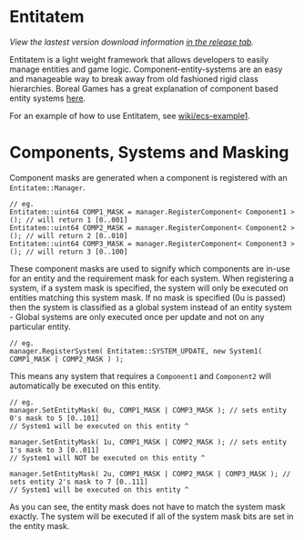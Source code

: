 Entitatem
=========

*View the lastest version download information [in the release tab](https://github.com/AndrewBerry/Entitatem/releases).*

Entitatem is a light weight framework that allows developers to easily manage entities and game logic.
Component-entity-systems are an easy and manageable way to break away from old fashioned rigid class hierarchies. Boreal Games has a great explanation of component based entity systems [here](http://www.gamedev.net/page/resources/_/technical/game-programming/understanding-component-entity-systems-r3013).

For an example of how to use Entitatem, see [wiki/ecs-example1](https://github.com/AndrewBerry/Entitatem/wiki/ecs_example1).

Components, Systems and Masking
=========
Component masks are generated when a component is registered with an `Entitatem::Manager`.

```
// eg.
Entitatem::uint64 COMP1_MASK = manager.RegisterComponent< Component1 >(); // will return 1 [0..001]
Entitatem::uint64 COMP2_MASK = manager.RegisterComponent< Component2 >(); // will return 2 [0..010]
Entitatem::uint64 COMP3_MASK = manager.RegisterComponent< Component3 >(); // will return 3 [0..100]
```
These component masks are used to signify which components are in-use for an entity and the requirement mask for each system.
When registering a system, if a system mask is specified, the system will only be executed on entities matching this system mask. If no mask is specified (0u is passed) then the system is classified as a global system instead of an entity system - Global systems are only executed once per update and not on any particular entity.

```
// eg.
manager.RegisterSystem( Entitatem::SYSTEM_UPDATE, new System1( COMP1_MASK | COMP2_MASK ) );
```
This means any system that requires a `Component1` and `Component2` will automatically be executed on this entity.
```
// eg.
manager.SetEntityMask( 0u, COMP1_MASK | COMP3_MASK ); // sets entity 0's mask to 5 [0..101]
// System1 will be executed on this entity ^

manager.SetEntityMask( 1u, COMP1_MASK | COMP2_MASK ); // sets entity 1's mask to 3 [0..011]
// System1 will NOT be executed on this entity ^

manager.SetEntityMask( 2u, COMP1_MASK | COMP2_MASK | COMP3_MASK ); // sets entity 2's mask to 7 [0..111]
// System1 will be executed on this entity ^
```

As you can see, the entity mask does not have to match the system mask exactly. The system will be executed if all of the system mask bits are set in the entity mask.
